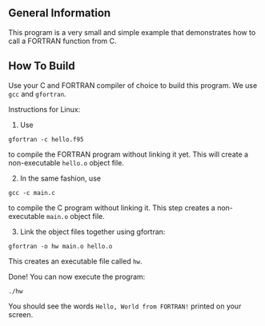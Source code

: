 General Information
-------------------

This program is a very small and simple example that demonstrates how to call a FORTRAN function 
from C.

How To Build
------------

Use your C and FORTRAN compiler of choice to build this program. We use `gcc` and `gfortran`.

Instructions for Linux:

1. Use
  ```shell
  gfortran -c hello.f95
  ```
  to compile the FORTRAN program without linking it yet. This will create a non-executable
  `hello.o` object file.

2. In the same fashion, use
  ```shell
  gcc -c main.c
  ```
  to compile the C program without linking it. This step creates a non-executable `main.o`
  object file.

3. Link the object files together using gfortran:
  ```shell
  gfortran -o hw main.o hello.o
  ```
  This creates an executable file called `hw`.

Done! You can now execute the program:
```shell
./hw
```
You should see the words `Hello, World from FORTRAN!` printed on your screen.
